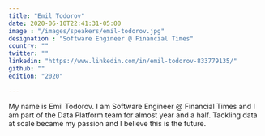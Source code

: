 ```yaml
---
title: "Emil Todorov"
date: 2020-06-10T22:41:31-05:00
image : "/images/speakers/emil-todorov.jpg"
designation : "Software Engineer @ Financial Times"
country: ""
twitter: ""
linkedin: "https://www.linkedin.com/in/emil-todorov-833779135/"
github: ""
edition: "2020"

---
```


My name is Emil Todorov. I am Software Engineer @ Financial Times and I am part of the Data Platform team for almost year and a half. Tackling data at scale became my passion and I believe this is the future.